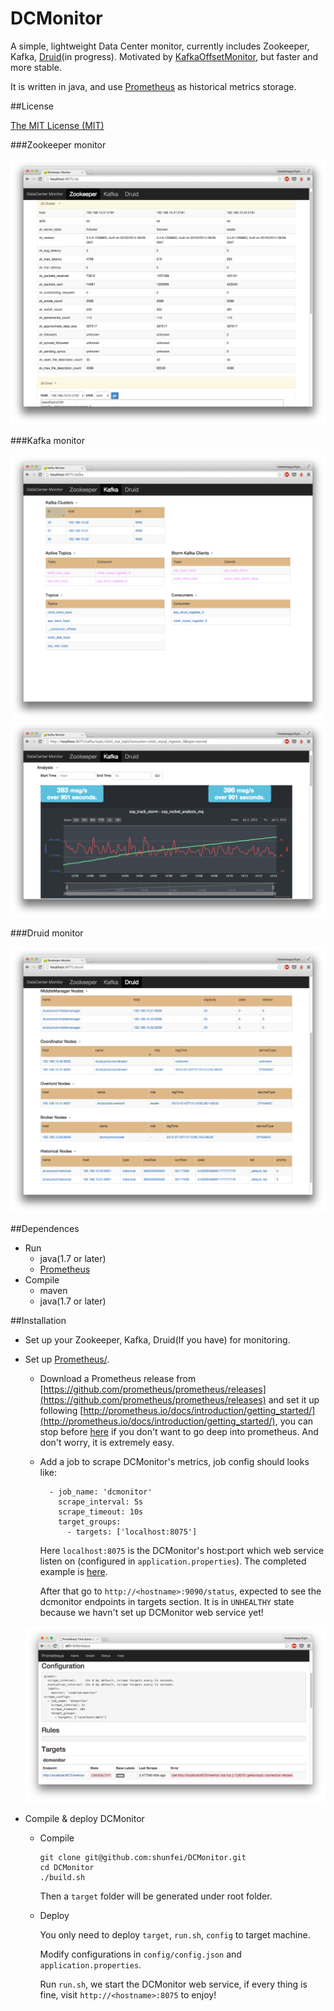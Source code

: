 DCMonitor
=====

A simple, lightweight Data Center monitor, currently includes Zookeeper, Kafka, [Druid](http://druid.io/)(in progress). Motivated by [KafkaOffsetMonitor](https://github.com/quantifind/KafkaOffsetMonitor), but faster and more stable.

It is written in java, and use [Prometheus](http://prometheus.io/) as historical metrics storage.

	
##License

[The MIT License (MIT)](https://opensource.org/licenses/MIT)

###Zookeeper monitor


![](img/zk.png)

###Kafka monitor


![](img/kafka_sum.png)
![](img/kafka_offset.png)

###Druid monitor

![](img/druid_sum.png)

##Dependences

* Run
	* java(1.7 or later)
	* [Prometheus](http://prometheus.io/)
* Compile
	* maven
	* java(1.7 or later)

##Installation

* Set up your Zookeeper, Kafka, Druid(If you have) for monitoring.

* Set up [Prometheus/](http://prometheus.io/).

	* Download a Prometheus release from [https://github.com/prometheus/prometheus/releases](https://github.com/prometheus/prometheus/releases) and set it up following [http://prometheus.io/docs/introduction/getting_started/](http://prometheus.io/docs/introduction/getting_started/), you can stop before [here](http://prometheus.io/docs/introduction/getting_started/#using-the-graphing-interface) if you don't want to go deep into prometheus. And don't worry, it is extremely easy.
	
	* Add a job to scrape DCMonitor's metrics, job config should looks like:
	
		```
		  - job_name: 'dcmonitor'
		    scrape_interval: 5s
		    scrape_timeout: 10s
		    target_groups:
		      - targets: ['localhost:8075']
		```
    	Here `localhost:8075` is the DCMonitor's host:port which web service listen on (configured in `application.properties`). The completed example is [here](https://github.com/shunfei/DCMonitor/blob/master/config/prometheus.yml).

		After that go to `http://<hostname>:9090/status`, expected to see the dcmonitor endpoints in targets section. It is in `UNHEALTHY` state because we havn't set up DCMonitor web service yet!
    
    ![](img/prometheus_status.png)


* Compile & deploy DCMonitor

	* Compile
	
		```
		git clone git@github.com:shunfei/DCMonitor.git
		cd DCMonitor
		./build.sh
		```
		Then a `target` folder will be generated under root folder.
	
	* Deploy
	
		You only need to deploy `target`, `run.sh`, `config` to target machine. 
		
		Modify configurations in `config/config.json` and `application.properties`.
		
		Run `run.sh`, we start the DCMonitor web service, if every thing is fine, visit `http://<hostname>:8075` to enjoy!
